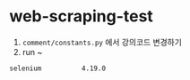 # web-scraping-test

1. `comment/constants.py` 에서 강의코드 변경하기
2.  run ~ 


```
selenium          4.19.0
```